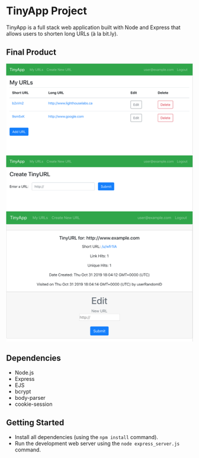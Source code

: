 # TinyApp Project

TinyApp is a full stack web application built with Node and Express that allows users to shorten long URLs (à la bit.ly).

## Final Product

!["URL Index Page"](https://github.com/hexular/tinyapp/blob/master/docs/urls-index.png?raw=true)
!["Create URL Page"](https://github.com/hexular/tinyapp/blob/master/docs/create-url.png?raw=true)
!["Info URL Page"](https://raw.githubusercontent.com/hexular/tinyapp/master/docs/new-info.png)

## Dependencies

- Node.js
- Express
- EJS
- bcrypt
- body-parser
- cookie-session

## Getting Started

- Install all dependencies (using the `npm install` command).
- Run the development web server using the `node express_server.js` command.
